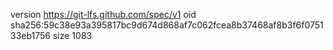 version https://git-lfs.github.com/spec/v1
oid sha256:59c38e93a395817bc9d674d868af7c062fcea8b37468af8b3f6f075133eb1756
size 1083
